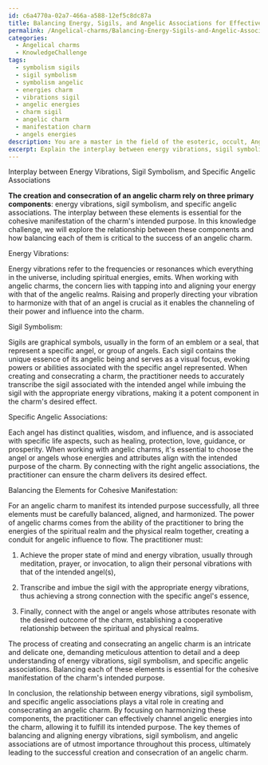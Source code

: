 ```yaml
---
id: c6a4770a-02a7-466a-a588-12ef5c8dc87a
title: Balancing Energy, Sigils, and Angelic Associations for Effective Charm Crafting
permalink: /Angelical-charms/Balancing-Energy-Sigils-and-Angelic-Associations-for-Effective-Charm-Crafting/
categories:
  - Angelical charms
  - KnowledgeChallenge
tags:
  - symbolism sigils
  - sigil symbolism
  - symbolism angelic
  - energies charm
  - vibrations sigil
  - angelic energies
  - charm sigil
  - angelic charm
  - manifestation charm
  - angels energies
description: You are a master in the field of the esoteric, occult, Angelical charms and Education. You are a writer of tests, challenges, books and deep knowledge on Angelical charms for initiates and students to gain deep insights and understanding from. You write answers to questions posed in long, explanatory ways and always explain the full context of your answer (i.e., related concepts, formulas, examples, or history), as well as the step-by-step thinking process you take to answer the challenges. Be rigorous and thorough, and summarize the key themes, ideas, and conclusions at the end.
excerpt: Explain the interplay between energy vibrations, sigil symbolism, and specific angelic associations in the creation and consecration of an angelic charm, and discuss how balancing each of these elements is essential to the cohesive manifestation of the charm's intended purpose.
---
```

Interplay between Energy Vibrations, Sigil Symbolism, and Specific Angelic Associations 

**The creation and consecration of an angelic charm rely on three primary components**: energy vibrations, sigil symbolism, and specific angelic associations. The interplay between these elements is essential for the cohesive manifestation of the charm's intended purpose. In this knowledge challenge, we will explore the relationship between these components and how balancing each of them is critical to the success of an angelic charm.

Energy Vibrations:

Energy vibrations refer to the frequencies or resonances which everything in the universe, including spiritual energies, emits. When working with angelic charms, the concern lies with tapping into and aligning your energy with that of the angelic realms. Raising and properly directing your vibration to harmonize with that of an angel is crucial as it enables the channeling of their power and influence into the charm.

Sigil Symbolism:

Sigils are graphical symbols, usually in the form of an emblem or a seal, that represent a specific angel, or group of angels. Each sigil contains the unique essence of its angelic being and serves as a visual focus, evoking powers or abilities associated with the specific angel represented. When creating and consecrating a charm, the practitioner needs to accurately transcribe the sigil associated with the intended angel while imbuing the sigil with the appropriate energy vibrations, making it a potent component in the charm's desired effect.

Specific Angelic Associations:

Each angel has distinct qualities, wisdom, and influence, and is associated with specific life aspects, such as healing, protection, love, guidance, or prosperity. When working with angelic charms, it's essential to choose the angel or angels whose energies and attributes align with the intended purpose of the charm. By connecting with the right angelic associations, the practitioner can ensure the charm delivers its desired effect.

Balancing the Elements for Cohesive Manifestation:

For an angelic charm to manifest its intended purpose successfully, all three elements must be carefully balanced, aligned, and harmonized. The power of angelic charms comes from the ability of the practitioner to bring the energies of the spiritual realm and the physical realm together, creating a conduit for angelic influence to flow. The practitioner must:

1. Achieve the proper state of mind and energy vibration, usually through meditation, prayer, or invocation, to align their personal vibrations with that of the intended angel(s),

2. Transcribe and imbue the sigil with the appropriate energy vibrations, thus achieving a strong connection with the specific angel's essence,

3. Finally, connect with the angel or angels whose attributes resonate with the desired outcome of the charm, establishing a cooperative relationship between the spiritual and physical realms.

The process of creating and consecrating an angelic charm is an intricate and delicate one, demanding meticulous attention to detail and a deep understanding of energy vibrations, sigil symbolism, and specific angelic associations. Balancing each of these elements is essential for the cohesive manifestation of the charm's intended purpose.

In conclusion, the relationship between energy vibrations, sigil symbolism, and specific angelic associations plays a vital role in creating and consecrating an angelic charm. By focusing on harmonizing these components, the practitioner can effectively channel angelic energies into the charm, allowing it to fulfill its intended purpose. The key themes of balancing and aligning energy vibrations, sigil symbolism, and angelic associations are of utmost importance throughout this process, ultimately leading to the successful creation and consecration of an angelic charm.
